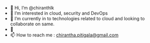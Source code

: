 - 👋 Hi, I’m @chiranthlk
- 👀 I’m interested in cloud, security and DevOps
- 🌱 I’m currently in to technologies related to cloud and looking to collaborate on same.
- 💞
- 📫 How to reach me : chirantha.pitigala@gmail.com

<!---
chiranthlk/chiranthlk is a ✨ special ✨ repository because its `README.md` (this file) appears on your GitHub profile.
You can click the Preview link to take a look at your changes.
--->
